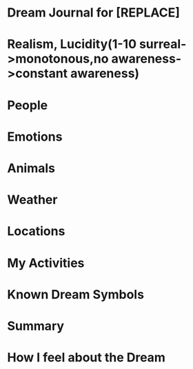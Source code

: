 # Dream Journal for [REPLACE]

# Realism, Lucidity(1-10 surreal->monotonous,no awareness->constant awareness)

# People

# Emotions

# Animals

# Weather

# Locations

# My Activities

# Known Dream Symbols

# Summary

# How I feel about the Dream
